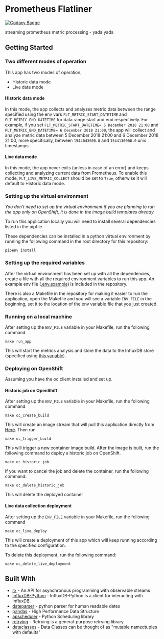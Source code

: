 # Prometheus Flatliner

[![Codacy Badge](https://api.codacy.com/project/badge/Grade/1b26f3bfc4844c61bbc6e3ccbc61c8b2)](https://app.codacy.com/app/AICoE/prometheus-flatliner?utm_source=github.com&utm_medium=referral&utm_content=AICoE/prometheus-flatliner&utm_campaign=Badge_Grade_Settings)

streaming prometheus metric processing - yada yada

## Getting Started
### Two different modes of operation
This app has two modes of operation,
* Historic data mode
* Live data mode
#### Historic data mode
In this mode, the app collects and analyzes metric data between the range specified using the env vars `FLT_METRIC_START_DATETIME` and `FLT_METRIC_END_DATETIME` for data range start and end respectively.
For example, if you set `FLT_METRIC_START_DATETIME= 5 December 2018 21:00` and `FLT_METRIC_END_DATETIME= 6 December 2018 21:00`, the app will collect and analyze metric data between 5 December 2018 21:00 and 6 December 2018 21:00, more specifically, between `1544043600.0` and `1544130000.0` unix timestamps.
#### Live data mode
In this mode, the app never exits (unless in case of an error) and keeps collecting and analyzing current data from Prometheus.
To enable this mode, `FLT_LIVE_METRIC_COLLECT` should be set to `True`, otherwise it will default to Historic data mode.


### Setting up the virtual environment

*You don't need to set up the virtual environment if you are planning to run the app only on OpenShift, it is done in the image build templates already*

To run this application locally you will need to install several dependencies listed in the pipfile.

These dependencies can be installed in a python virtual environment by running the following command in the root directory for this repository:
```
pipenv install
```

### Setting up the required variables

After the virtual environment has been set up with all the dependencies, create a file with all the required environment variables to run this app. An example env file ([.env.example](https://github.com/AICoE/prometheus-flatliner/blob/master/.env.example)) is included in the repository.

There is also a Makefile in the repository for making it easier to run the application,
open the Makefile and you will see a variable `ENV_FILE` in the beginning, set it to the location of the env variable file that you just created.

### Running on a local machine

After setting up the `ENV_FILE` variable in your Makefile, run the following command

```
make run_app
```
This will start the metrics analysis and store the data to the InfluxDB store (specified using [this variable](https://github.com/AICoE/prometheus-flatliner/blob/master/.env.example#L8)).

### Deploying on OpenShift
Assuming you have the oc client installed and set up.
#### Historic job on OpenShift
After setting up the `ENV_FILE` variable in your Makefile, run the following command

```
make oc_create_build
```
This will create an image stream that will pull this application directly from [Here](https://github.com/AICoE/prometheus-flatliner.git).
Then run
```
make oc_trigger_build
```
This will trigger a new container image build. After the image is built, run the following command to deploy a historic job on OpenShift.
```
make oc_historic_job
```
If you want to cancel the job and delete the container, run the following command:
```
make oc_delete_historic_job
```
This will delete the deployed container
#### Live data collection deployment
After setting up the `ENV_FILE` variable in your Makefile, run the following command

```
make oc_live_deploy
```
This will create a deployment of this app which will keep running according to the specified configuration.

To delete this deployment, run the following command:
```
make oc_delete_live_deployment
```

## Built With

* [rx](https://pypi.org/project/Rx/) - An API for asynchronous programming
with observable streams
* [InfluxDB-Python](https://pypi.org/project/influxdb/) - InfluxDB-Python is a client for interacting with InfluxDB.
* [dateparser](https://dateparser.readthedocs.io/en/latest/) - python parser for human readable dates
* [pandas](http://pandas.pydata.org/) - High Performance Data Structure
* [apscheduler](https://apscheduler.readthedocs.io/en/latest/) - Python Scheduling library
* [retrying](https://github.com/rholder/retrying) - Retrying is a general-purpose retrying library
* [dataclasses](https://www.python.org/dev/peps/pep-0557/) - Data Classes can be thought of as "mutable namedtuples with defaults"
<!-- * [prometheus_client](https://github.com/prometheus/client_python) - Official Python client for Prometheus -->
<!-- * [flask](http://flask.pocoo.org/) - A lightweight web application framework -->